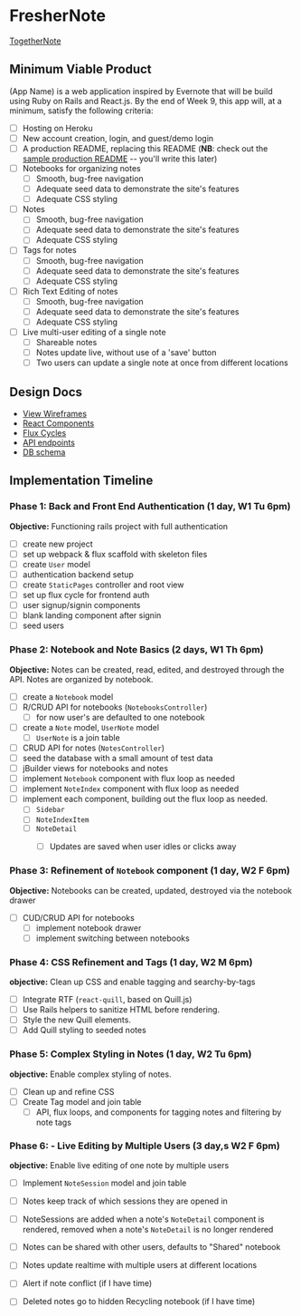 # FresherNote

[TogetherNote](https://togethernote.herokuapp.com/) 

[heroku]: http://www.herokuapp.com

## Minimum Viable Product

(App Name) is a web application inspired by Evernote that will be build using Ruby on Rails and React.js.  By the end of Week 9, this app will, at a minimum, satisfy the following criteria:

- [ ] Hosting on Heroku
- [ ] New account creation, login, and guest/demo login
- [ ] A production README, replacing this README (**NB**: check out the [sample production README](docs/production_readme.md) -- you'll write this later)
- [ ] Notebooks for organizing notes
  - [ ] Smooth, bug-free navigation
  - [ ] Adequate seed data to demonstrate the site's features
  - [ ] Adequate CSS styling
- [ ] Notes
  - [ ] Smooth, bug-free navigation
  - [ ] Adequate seed data to demonstrate the site's features
  - [ ] Adequate CSS styling
- [ ] Tags for notes
  - [ ] Smooth, bug-free navigation
  - [ ] Adequate seed data to demonstrate the site's features
  - [ ] Adequate CSS styling
- [ ] Rich Text Editing of notes
  - [ ] Smooth, bug-free navigation
  - [ ] Adequate seed data to demonstrate the site's features
  - [ ] Adequate CSS styling
- [ ] Live multi-user editing of a single note
  - [ ] Shareable notes
  - [ ] Notes update live, without use of a 'save' button
  - [ ] Two users can update a single note at once from different locations

## Design Docs
* [View Wireframes][views]
* [React Components][components]
* [Flux Cycles][flux-cycles]
* [API endpoints][api-endpoints]
* [DB schema][schema]

[views]: docs/views.md
[components]: docs/components.md
[flux-cycles]: docs/flux-cycles.md
[api-endpoints]: docs/api-endpoints.md
[schema]: docs/schema.md

## Implementation Timeline

### Phase 1: Back and Front End Authentication (1 day, W1 Tu 6pm)
**Objective:** Functioning rails project with full authentication

- [ ] create new project
- [ ] set up webpack & flux scaffold with skeleton files
- [ ] create `User` model
- [ ] authentication backend setup
- [ ] create `StaticPages` controller and root view
- [ ] set up flux cycle for frontend auth
- [ ] user signup/signin components
- [ ] blank landing component after signin
- [ ] seed users

### Phase 2: Notebook and Note Basics (2 days, W1 Th 6pm)
**Objective:** Notes can be created, read, edited, and destroyed through the
API. Notes are organized by notebook.

- [ ] create a `Notebook` model
- [ ] R/CRUD API for notebooks (`NotebooksController`)
  - [ ] for now user's are defaulted to one notebook
- [ ] create a `Note` model, `UserNote` model
  - [ ] `UserNote` is a join table
- [ ] CRUD API for notes (`NotesController`)
- [ ] seed the database with a small amount of test data
- [ ] jBuilder views for notebooks and notes
- [ ] implement `Notebook` component with flux loop as needed
- [ ] implement `NoteIndex` component with flux loop as needed
- [ ] implement each component, building out the flux loop as needed.
  - [ ] `Sidebar`
  - [ ] `NoteIndexItem`
  - [ ] `NoteDetail`
    - [ ] Updates are saved when user idles or clicks away


### Phase 3: Refinement of `Notebook` component (1 day, W2 F 6pm)
**Objective:** Notebooks can be created, updated, destroyed via the notebook drawer

- [ ] CUD/CRUD API for notebooks
  - [ ] implement notebook drawer
  - [ ] implement switching between notebooks

### Phase 4: CSS Refinement and Tags (1 day, W2 M 6pm)
**objective:** Clean up CSS and enable tagging and searchy-by-tags

- [ ] Integrate RTF (`react-quill`, based on Quill.js)
- [ ] Use Rails helpers to sanitize HTML before rendering.
- [ ] Style the new Quill elements.
- [ ] Add Quill styling to seeded notes

### Phase 5: Complex Styling in Notes (1 day, W2 Tu 6pm)
**objective:** Enable complex styling of notes.

- [ ] Clean up and refine CSS
- [ ] Create Tag model and join table
  - [ ] API, flux loops, and components for tagging notes and
  filtering by note tags

### Phase 6: - Live Editing by Multiple Users (3 day,s W2 F 6pm)
**objective:** Enable live editing of one note by multiple users

- [ ] Implement `NoteSession` model and join table
- [ ] Notes keep track of which sessions they are opened in
- [ ] NoteSessions are added when a note's `NoteDetail` component is rendered,
    removed when a note's `NoteDetail` is no longer rendered
- [ ] Notes can be shared with other users, defaults to "Shared" notebook
- [ ] Notes update realtime with multiple users at different locations
- [ ] Alert if note conflict (if I have time)
- [ ] Deleted notes go to hidden Recycling notebook (if I have time)


[phase-one]: docs/phases/phase1.md
[phase-two]: docs/phases/phase2.md
[phase-three]: docs/phases/phase3.md
[phase-four]: docs/phases/phase4.md
[phase-five]: docs/phases/phase5.md
